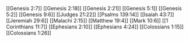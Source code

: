 [[Genesis 2:7]]
[[Genesis 2:18]]
[[Genesis 2:21]]
[[Genesis 5:1]]
[[Genesis 5:2]]
[[Genesis 9:6]]
[[Judges 21:22]]
[[Psalms 139:14]]
[[Isaiah 43:7]]
[[Jeremiah 29:6]]
[[Malachi 2:15]]
[[Matthew 19:4]]
[[Mark 10:6]]
[[1 Corinthians 11:7]]
[[Ephesians 2:10]]
[[Ephesians 4:24]]
[[Colossians 1:15]]
[[Colossians 1:26]]
